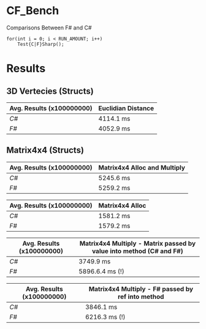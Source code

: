 # CF_Bench
Comparisons Between F# and C#


    for(int i = 0; i < RUN_AMOUNT; i++)
        Test{C|F}Sharp();

# Results


## 3D Vertecies (Structs)

            
Avg. Results (x100000000) | Euclidian Distance 
--- | --- 
*C#* | 4114.1 ms
*F#* | 4052.9 ms

## Matrix4x4 (Structs)

Avg. Results (x100000000) | Matrix4x4 Alloc and Multiply 
--- | --- 
*C#* | 5245.6 ms
*F#* | 5259.2 ms

Avg. Results (x100000000) | Matrix4x4 Alloc
--- | --- 
*C#* | 1581.2 ms
*F#* | 1579.2 ms

Avg. Results (x100000000) | Matrix4x4 Multiply - Matrix passed by value into method (C# and F#)
--- | --- 
*C#* | 3749.9 ms
*F#* | 5896.6.4 ms (!)

Avg. Results (x100000000) | Matrix4x4 Multiply - F# passed by ref into method
--- | --- 
*C#* | 3846.1 ms
*F#* | 6216.3 ms (!)
